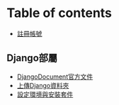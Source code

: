 # Table of contents

* [註冊帳號](README.md)

## Django部屬 <a id="group-django-deploy"></a>

* [DjangoDocument官方文件](https://help.pythonanywhere.com/pages/DeployExistingDjangoProject)
* [上傳Django資料夾](group-django-deploy/upload-django-folder.md)
* [設定環境與安裝套件](group-django-deploy/using-virtual-environments-in-django.md)

